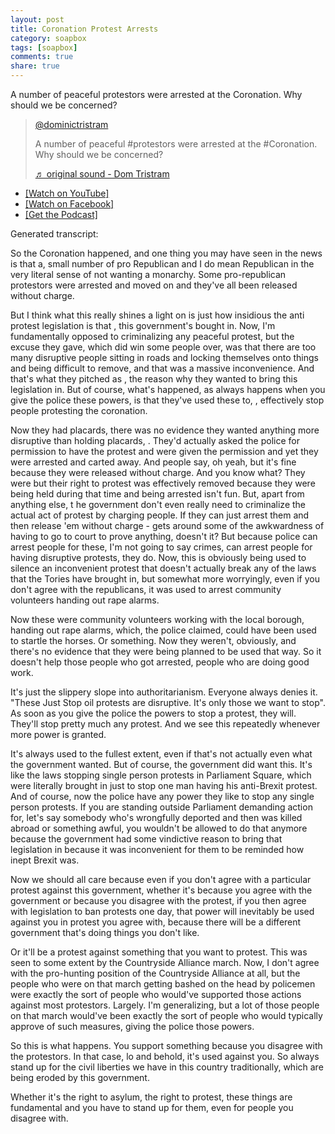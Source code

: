 ```yaml
---
layout: post
title: Coronation Protest Arrests
category: soapbox
tags: [soapbox]
comments: true
share: true
---
```


A number of peaceful protestors were arrested at the Coronation. Why should we be concerned?

<blockquote class="tiktok-embed" cite="https://www.tiktok.com/@dominictristram/video/7231195072316935451" data-video-id="7231195072316935451" style="max-width: 605px;min-width: 325px;" > <section> <a target="_blank" title="@dominictristram" href="https://www.tiktok.com/@dominictristram?refer=embed">@dominictristram</a> <p>A number of peaceful #protestors were arrested at the #Coronation. Why should we be concerned?</p> <a target="_blank" title="♬ original sound  - Dom Tristram" href="https://www.tiktok.com/music/original-sound-Dom-Tristram-7231195110690753307?refer=embed">♬ original sound  - Dom Tristram</a> </section> </blockquote> <script async src="https://www.tiktok.com/embed.js"></script>

<ul>
<li><a href="https://youtu.be/U4Rt7N4e4NQ">[Watch on YouTube]</a></li>
<li><a href="https://fb.watch/kq6yXjAlXJ/">[Watch on Facebook]</a></li>
<!--<li><a href="https://www.instagram.com/reel/Cr3HHlUrQbl/">[Watch on Instagram]</a></li>-->
<li><a href="https://podcasts.apple.com/gb/podcast/dom-tristrams-soapbox/id1377617516?i=1000612358749">[Get the Podcast]</a></li>
</ul>


Generated transcript:

So the Coronation happened, and one thing you may have seen in the news is that a,  small number of pro Republican and I do mean Republican in the very literal sense of not wanting a monarchy. Some pro-republican protestors were arrested and moved on and they've all been released without charge.

But I think what this really shines a light on is just how insidious the anti protest legislation is that , this government's bought in. Now, I'm fundamentally opposed to criminalizing any peaceful protest, but the excuse they gave, which did win some people over, was that there are too many disruptive people sitting in roads and locking themselves onto things and being difficult to remove, and that was a massive inconvenience. And that's what they pitched as , the reason why they wanted to bring this legislation in. But of course, what's happened, as always happens when you give the police these powers, is that they've used these to, , effectively stop people protesting the coronation.

Now they had placards, there was no evidence they wanted anything more disruptive than holding placards, . They'd actually asked the police for permission to have the protest and were given the permission and yet they were arrested and carted away. And people say, oh yeah, but it's fine because they were released without charge. And you know what? They were but their right to protest was effectively removed because they were being held during that time and being arrested isn't fun. But,  apart from anything else, t he government don't even really need to criminalize the actual act of protest by charging people. If they can just arrest them and then release 'em without charge - gets around some of the awkwardness of having to go to court to prove anything, doesn't it? But because police can arrest people for these, I'm not going to say crimes, can arrest people for having disruptive protests, they do. Now, this is obviously being used to silence an inconvenient protest that doesn't actually break any of the laws that the Tories have brought in, but somewhat more worryingly, even if you don't agree with the republicans, it was used to arrest community volunteers handing out rape alarms.

Now these were community volunteers working with the local borough, handing out rape alarms, which, the police claimed, could have been used to startle the horses. Or something. Now they weren't, obviously, and there's no evidence that they were being planned to be used that way. So it doesn't help those people who got arrested, people who are doing good work.

It's just the slippery slope into authoritarianism. Everyone always denies it. "These Just Stop oil protests are disruptive. It's only those we want to stop". As soon as you give the police the powers to stop a protest, they will. They'll stop pretty much any protest. And we see this repeatedly whenever more power is granted.

It's always used to the fullest extent, even if that's not actually even what the government wanted. But of course, the government did want this. It's like the laws stopping single person protests in Parliament Square, which were literally brought in just to stop one man having his anti-Brexit protest. And of course, now the police have any power they like to stop any single person protests. If you are standing outside Parliament demanding action for, let's say somebody who's wrongfully deported and then was killed abroad or something awful, you wouldn't be allowed to do that anymore because the government had some vindictive reason to bring that legislation in because it was inconvenient for them to be reminded how inept Brexit was.

Now we should all care because even if you don't agree with a particular protest against this government, whether it's because you agree with the government or because you disagree with the protest, if you then agree with legislation to ban protests one day, that power will inevitably be used against you in protest you agree with, because there will be a different government that's doing things you don't like.

Or it'll be a protest against something that you want to protest. This was seen to some extent by the Countryside Alliance march. Now, I don't agree with the pro-hunting position of the Countryside Alliance at all, but the people who were on that march getting bashed on the head by policemen were exactly the sort of people who would've supported those actions against most protestors. Largely. I'm generalizing, but a lot of those people on that march would've been exactly the sort of people who would typically approve of such measures, giving the police those powers.

So this is what happens. You support something because you disagree with the protestors. In that case, lo and behold, it's used against you.  So always stand up for the civil liberties we have in this country traditionally, which are being eroded by this government.

Whether it's the right to asylum, the right to protest, these things are fundamental and you have to stand up for them, even for people you disagree with.
